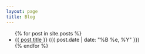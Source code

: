 ```yaml
---
layout: page
title: Blog
---
```

<ul>
  {% for post in site.posts %}
    <li>
      <a href="{{ post.url }}">{{ post.title }}</a> ({{ post.date | date: "%B %e, %Y" }})
    </li>
  {% endfor %}
</ul>
